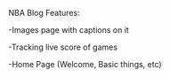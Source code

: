 NBA Blog Features:

-Images page with captions on it 

-Tracking live score of games

-Home Page (Welcome, Basic things, etc)